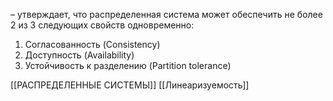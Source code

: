 – утверждает, что распределенная система может обеспечить не более 2 из 3 следующих свойств одновременно:
1. Согласованность (Consistency) 
2. Доступность (Availability)
3. Устойчивость к разделению (Partition tolerance)


[[РАСПРЕДЕЛЕННЫЕ СИСТЕМЫ]]
[[Линеаризуемость]]
